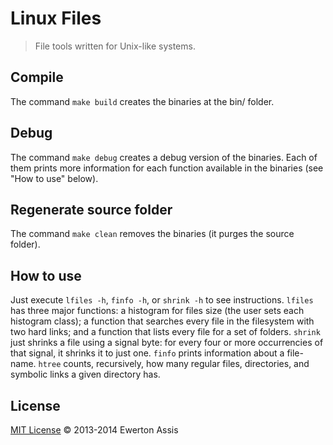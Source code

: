 # Linux Files

> File tools written for Unix-like systems.

## Compile

The command `make build` creates the binaries at the bin/ folder.

## Debug

The command `make debug` creates a debug version of the binaries. Each of them prints more information for each function available in the binaries (see "How to use" below).

## Regenerate source folder

The command `make clean` removes the binaries (it purges the source folder).

## How to use

Just execute `lfiles -h`, `finfo -h`, or `shrink -h` to see instructions. `lfiles` has three major functions: a histogram for files size (the user sets each histogram class); a function that searches every file in the filesystem with two hard links; and a function that lists every file for a set of folders. `shrink` just shrinks a file using a signal byte: for every four or more occurrencies of that signal, it shrinks it to just one. `finfo` prints information about a file-name. `htree` counts, recursively, how many regular files, directories, and symbolic links a given directory has.

## License

[MIT License](http://earaujoassis.mit-license.org/) &copy; 2013-2014 Ewerton Assis
